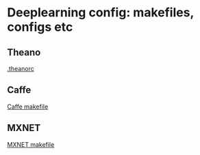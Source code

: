 # Deeplearning config: makefiles, configs etc

## Theano

[.theanorc](https://github.com/tdeboissiere/Configs/blob/master/DeepLearning/.theanorc)

## Caffe

[Caffe makefile](https://github.com/tdeboissiere/Configs/blob/master/DeepLearning/caffe_Makefile.config)

## MXNET

[MXNET makefile](https://github.com/tdeboissiere/Configs/blob/master/DeepLearning/mxnet_Makefile)